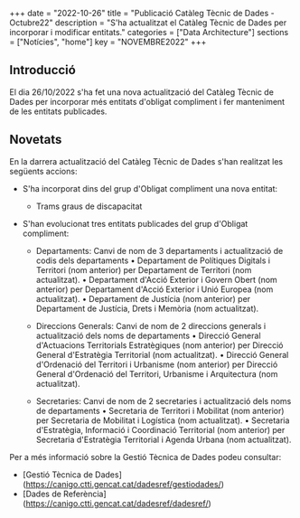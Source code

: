 +++
date        = "2022-10-26"
title       = "Publicació Catàleg Tècnic de Dades - Octubre22"
description = "S'ha actualitzat el Catàleg Tècnic de Dades per incorporar i modificar entitats."
categories  = ["Data Architecture"]
sections    = ["Notícies", "home"]
key = "NOVEMBRE2022"
+++

## Introducció

El dia 26/10/2022 s'ha fet una nova actualització del Catàleg Tècnic de Dades per incorporar més entitats d'obligat compliment i fer manteniment de les entitats publicades.
 
## Novetats

En la darrera actualització del Catàleg Tècnic de Dades s'han realitzat les següents accions:

- S'ha incorporat dins del grup d'Obligat compliment una nova entitat:
  - Trams graus de discapacitat
  
- S'han evolucionat tres entitats publicades del grup d'Obligat compliment:
  - Departaments: Canvi de nom de 3 departaments i actualització de codis dels departaments
        • Departament de Polítiques Digitals i Territori (nom anterior) per Departament de Territori (nom actualitzat).
        • Departament d'Acció Exterior i Govern Obert (nom anterior) per Departament d'Acció Exterior i Unió Europea (nom actualitzat).
        • Departament de Justícia (nom anterior) per Departament de Justícia, Drets i Memòria (nom actualitzat).

  - Direccions Generals: Canvi de nom de 2 direccions generals i actualització dels noms de departaments
        • Direcció General d'Actuacions Territorials Estratègiques (nom anterior) per Direcció General d'Estratègia Territorial (nom actualitzat).
        • Direcció General d'Ordenació del Territori i Urbanisme (nom anterior)  per Direcció General d'Ordenació del Territori, Urbanisme i Arquitectura (nom actualitzat).

  - Secretaries:  Canvi de nom de 2 secretaries i actualització dels noms de departaments
        • Secretaria de Territori i Mobilitat (nom anterior)  per Secretaria de Mobilitat i Logística (nom actualitzat).
        • Secretaria d'Estratègia, Informació i Coordinació Territorial (nom anterior)  per Secretaria d'Estratègia Territorial i Agenda Urbana (nom actualitzat).

  
Per a més informació sobre la Gestió Tècnica de Dades podeu consultar:

* [Gestió Tècnica de Dades] (https://canigo.ctti.gencat.cat/dadesref/gestiodades/)
* [Dades de Referència] (https://canigo.ctti.gencat.cat/dadesref/dadesref/)

